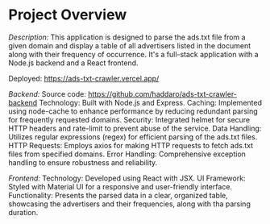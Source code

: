 # Project Overview
*Description:*
This application is designed to parse the ads.txt file from a given domain and display a table of all advertisers listed in the document along with their frequency of occurrence. It's a full-stack application with a Node.js backend and a React frontend.

Deployed:  https://ads-txt-crawler.vercel.app/

*Backend:*
Source code: https://github.com/haddaro/ads-txt-crawler-backend
Technology: Built with Node.js and Express.
Caching: Implemented using node-cache to enhance performance by reducing redundant parsing for frequently requested domains.
Security: Integrated helmet for secure HTTP headers and rate-limit to prevent abuse of the service.
Data Handling: Utilizes regular expressions (regex) for efficient parsing of the ads.txt files.
HTTP Requests: Employs axios for making HTTP requests to fetch ads.txt files from specified domains.
Error Handling: Comprehensive exception handling to ensure robustness and reliability.

*Frontend:*
Technology: Developed using React with JSX.
UI Framework: Styled with Material UI for a responsive and user-friendly interface.
Functionality: Presents the parsed data in a clear, organized table, showcasing the advertisers and their frequencies, along with tha parsing duration.
